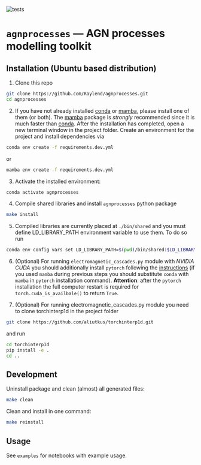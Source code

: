 ![tests](https://github.com/Raylend/agnprocesses/actions/workflows/pr.yml/badge.svg)

# `agnprocesses` — AGN processes modelling toolkit

## Installation (Ubuntu based distribution)

1. Clone this repo

```bash
git clone https://github.com/Raylend/agnprocesses.git
cd agnprocesses
```

2. If you have not already installed [conda](https://www.anaconda.com/products/individual) or [mamba](https://mamba.readthedocs.io/en/latest/installation.html), please install one of them (or both). The [mamba](https://mamba.readthedocs.io/en/latest/installation.html) package is *strongly* recommended since it is much faster than [conda](https://www.anaconda.com/products/individual). After the installation has completed, open a new terminal window in the project folder. Create an environment for the project and install dependencies via

```bash
conda env create -f requirements.dev.yml
```

or

```bash
mamba env create -f requirements.dev.yml
```

3. Activate the installed environment:

```bash
conda activate agnprocesses
```

4. Compile shared libraries and install `agnprocesses` python package

```bash
make install
```

5. Compiled libraries are currently placed at `./bin/shared` and you must define LD_LIBRARY_PATH environment variable to use them. To do so run

```bash
conda env config vars set LD_LIBRARY_PATH=$(pwd)/bin/shared:$LD_LIBRARY_PATH
```

6. (Optional) For running `electromagnetic_cascades.py` module with *NVIDIA CUDA* you should additionally install `pytorch` following the [instructions](https://pytorch.org/get-started/locally/) (if you used `mamba` during previous steps you should substitute `conda` with `mamba` in `pytorch` installation command). **Attention**: after the `pytorch` installation the full computer restart is required for `torch.cuda_is_availbale()` to return `True`.

7. (Optional) For running electromagnetic_cascades.py module you need to clone torchinterp1d in the project folder

```bash
git clone https://github.com/aliutkus/torchinterp1d.git
```

and run

```bash
cd torchinterp1d
pip install -e .
cd ..
```

## Development

Uninstall package and clean (almost) all generated files:

```bash
make clean
```

Clean and install in one command:

```bash
make reinstall
```

## Usage

See `examples` for notebooks with example usage.
